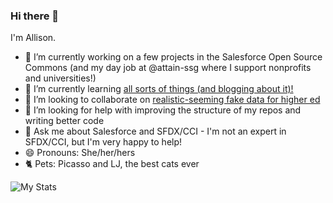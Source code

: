 ### Hi there 👋

I'm Allison.
- 🔭 I’m currently working on a few projects in the Salesforce Open Source Commons (and my day job at @attain-ssg where I support nonprofits and universities!)
- 🌱 I’m currently learning [all sorts of things (and blogging about it)!](https://allisonletts.github.io/learning/)
- 👯 I’m looking to collaborate on [realistic-seeming fake data for higher ed](https://github.com/allisonletts/faker_highered)
- 🤔 I’m looking for help with improving the structure of my repos and writing better code
- 💬 Ask me about Salesforce and SFDX/CCI - I'm not an expert in SFDX/CCI, but I'm very happy to help!
- 😄 Pronouns: She/her/hers
- 🐈 Pets: Picasso and LJ, the best cats ever

![My Stats](https://github-readme-stats.vercel.app/api?username=allisonletts&show_icons=true&title_color=000&icon_color=333&text_color=111&bg_color=fff)
